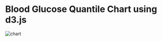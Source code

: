 # Blood Glucose Quantile Chart using d3.js

![chart](https://afrobambacar.github.io/assets/images/2017/2017-05-31.png)